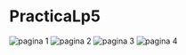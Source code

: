 # PracticaLp5
![pagina 1](https://user-images.githubusercontent.com/111259995/184570337-8872eee5-f6b9-48f5-98ac-8267d301352f.png)
![pagina 2](https://user-images.githubusercontent.com/111259995/184570345-53bac7fe-e92d-4484-b34b-d8d68aab29aa.png)
![pagina 3](https://user-images.githubusercontent.com/111259995/184570357-3cd9f008-bb0f-450f-8519-7aa39b57cdac.png)
![pagina 4](https://user-images.githubusercontent.com/111259995/184570368-cf5e59b1-9a71-4684-9234-2a7f1ff4468c.png)
